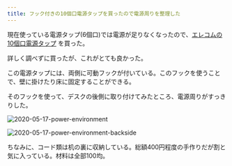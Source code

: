 ```yaml
---
title: フック付きの10個口電源タップを買ったので電源周りを整理した
---
```


現在使っている電源タップ(6個口)では電源が足りなくなったので、[エレコムの10個口電源タップ](https://www.amazon.co.jp/gp/product/B07QKSJDVW/) を買った。

詳しく調べずに買ったが、これがとても良かった。

この電源タップには、両側に可動フックが付いている。このフックを使うことで、壁に掛けたり床に固定することができる。

そのフックを使って、デスクの後側に取り付けてみたところ、電源周りがすっきりした。

![2020-05-17-power-environment](https://user-images.githubusercontent.com/739339/147848220-637a9572-2e75-4697-8fb2-e1f244ac9ee2.jpg)

![2020-05-17-power-environment-backside](https://user-images.githubusercontent.com/739339/147848218-b8eee4c2-5fac-4ec0-9258-f1d971e5db0d.jpg)

ちなみに、コード類は机の裏に収納している。総額400円程度の手作りだが割と気に入っている。材料は全部100均。
